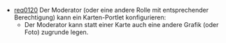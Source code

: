 * [req0120](https://github.com/PolitAktiv/politaktiv-requirements/tree/master/en/requirements/req0120.md) Der Moderator (oder eine andere Rolle mit entsprechender Berechtigung) kann ein Karten-Portlet konfigurieren:
  * Der Moderator kann statt einer Karte auch eine andere Grafik (oder Foto) zugrunde legen.